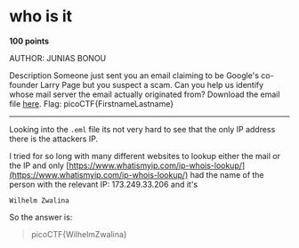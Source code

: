 # who is it

**100 points**

AUTHOR: JUNIAS BONOU

Description
Someone just sent you an email claiming to be Google's co-founder Larry Page but you suspect a scam.
Can you help us identify whose mail server the email actually originated from?
Download the email file [here](). Flag: picoCTF{FirstnameLastname}

___

Looking into the `.eml` file its not very hard to see that the only IP address there is the attackers IP.

I tried for so long with many different websites to lookup either the mail or the IP and only [https://www.whatismyip.com/ip-whois-lookup/](https://www.whatismyip.com/ip-whois-lookup/) had the name of the person with the relevant IP: 173.249.33.206 and it's

```
Wilhelm Zwalina
```

So the answer is:

> picoCTF{WilhelmZwalina}
